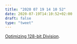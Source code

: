 ```yaml
---
title: "2020 07 19 14 10 52"
date: 2020-07-19T14:10:52+02:00
draft: false
type: "tweet"
---
```

[Optimizing 128-bit Division](https://danlark.org/2020/06/14/128-bit-division/).
